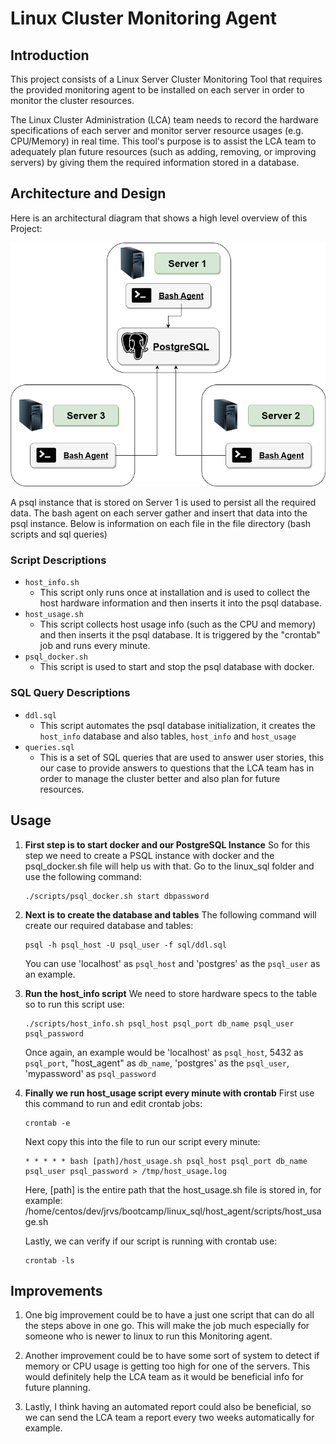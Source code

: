 
# Linux Cluster Monitoring Agent

## Introduction

This project consists of a Linux Server Cluster Monitoring Tool that requires the provided monitoring agent to be installed on each server in order to monitor the cluster resources.

The Linux Cluster Administration (LCA) team needs to record the hardware specifications of each server and monitor server resource usages (e.g. CPU/Memory) in real time. This tool's purpose is to assist the LCA team to adequately plan future resources (such as adding, removing, or improving servers) by giving them the required information stored in a database.

## Architecture and Design

Here is an architectural diagram that shows a high level overview of this Project:

![architecture_diagram](./assets/architecture_diagram.png)

A psql instance that is stored on Server 1 is used to persist all the required data. 
The bash agent on each server gather and insert that data into the psql instance. 
Below is information on each file in the file directory (bash scripts and sql queries)

### Script Descriptions

- ``host_info.sh``
	- This script only runs once at installation and is used to collect the host hardware information and then inserts it into the psql database.
- ``host_usage.sh``
	- This script collects host usage info (such as the CPU and memory) and then inserts it the psql database. It is triggered by the "crontab" job and runs every minute.
- ``psql_docker.sh``
	- This script is used to start and stop the psql database with docker.

### SQL Query Descriptions

- ``ddl.sql``
	- This script automates the psql database initialization, it creates the `host_info` database and also tables, `host_info` and `host_usage`
- ``queries.sql``
	- This is a set of SQL queries that are used to answer user stories, this our case to provide answers to questions that the LCA team has in order to manage the cluster better and also plan for future resources.

## Usage

1. **First step is to start docker and our PostgreSQL Instance**
	So for this step we need to create a PSQL instance with docker and the psql_docker.sh file will help us with that.
	Go to the linux_sql folder and use the following command:
	```
	./scripts/psql_docker.sh start dbpassword
	```
	
2. **Next is to create the database and tables**
		The following command will create our required database and tables:
	```
	psql -h psql_host -U psql_user -f sql/ddl.sql
	```
	You can use 'localhost' as `psql_host` and 'postgres' as the `psql_user` as an example.
	
3. **Run the host_info script**
	We need to store hardware specs to the table so to run this script use:
	```
	./scripts/host_info.sh psql_host psql_port db_name psql_user psql_password
	```
	Once again, an example would be 'localhost' as `psql_host`, 5432 as `psql_port`, "host_agent" as `db_name`, 'postgres' as the `psql_user`, 'mypassword' as 	`psql_password`
	
4. **Finally we run host_usage script every minute with crontab**
	First use this command to run and edit crontab jobs:
	```
	crontab -e
	```
	Next copy this into the file to run our script every minute:
	```
	* * * * * bash [path]/host_usage.sh psql_host psql_port db_name psql_user psql_password > /tmp/host_usage.log
	```
	Here, [path] is the entire path that the host_usage.sh file is stored in, for example:
	/home/centos/dev/jrvs/bootcamp/linux_sql/host_agent/scripts/host_usage.sh

	Lastly, we can verify if our script is running with crontab use:
	```
	crontab -ls
	```
 
## Improvements

1.	One big improvement could be to have a just one script that can do all the steps above in one go. This will make the job much especially for someone who is newer to linux to run this Monitoring agent.

2.	Another improvement could be to have some sort of system to detect if memory or CPU usage is getting too high for one of the servers. This would definitely help the LCA team as it would be beneficial info for future planning.

3.	Lastly, I think having an automated report could also be beneficial, so we can send the LCA team a report every two weeks automatically for example.
